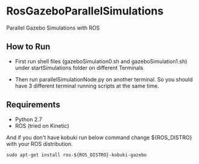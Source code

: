 # RosGazeboParallelSimulations
Parallel Gazebo Simulations with ROS

## How to Run
* First run shell files (gazeboSimulation0.sh and gazeboSimulation1.sh) under startSimulations folder on different Terminals

* Then run parallelSimulationNode.py on another terminal. So you should have 3 different terminal running scripts at the same
time.

## Requirements
* Python 2.7
* ROS (tried on Kinetic)

And if you don't have kobuki run below command change ${ROS_DISTRO} with your ROS distribution.

```
sudo apt-get install ros-${ROS_DISTRO}-kobuki-gazebo 
```
